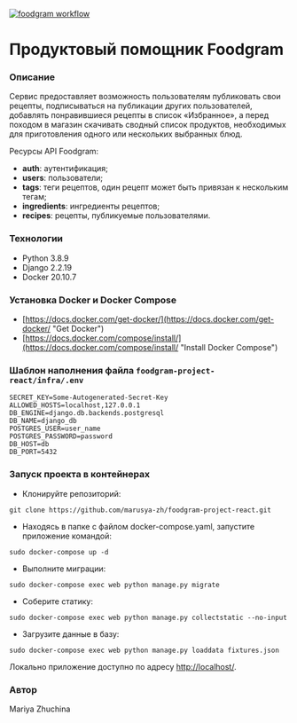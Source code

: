 [![foodgram workflow](https://github.com/marusya-zh/foodgram-project-react/actions/workflows/foodgram_workflow.yml/badge.svg)](https://github.com/marusya-zh/foodgram-project-react/actions/workflows/foodgram_workflow.yml)

# Продуктовый помощник Foodgram

### Описание
Сервис предоставляет возможность пользователям публиковать свои рецепты, подписываться на публикации других пользователей, добавлять понравившиеся рецепты в список «Избранное», а перед походом в магазин скачивать сводный список продуктов, необходимых для приготовления одного или нескольких выбранных блюд.  

Ресурсы API Foodgram:
- **auth**: аутентификация;
- **users**: пользователи;
- **tags**: теги рецептов, один рецепт может быть привязан к нескольким тегам;
- **ingredients**: ингредиенты рецептов;
- **recipes**: рецепты, публикуемые пользователями.

### Технологии
- Python 3.8.9
- Django 2.2.19
- Docker 20.10.7

### Установка Docker и Docker Compose
- [https://docs.docker.com/get-docker/](https://docs.docker.com/get-docker/ "Get Docker")
- [https://docs.docker.com/compose/install/](https://docs.docker.com/compose/install/ "Install Docker Compose")

### Шаблон наполнения файла `foodgram-project-react/infra/.env`
```
SECRET_KEY=Some-Autogenerated-Secret-Key
ALLOWED_HOSTS=localhost,127.0.0.1
DB_ENGINE=django.db.backends.postgresql
DB_NAME=django_db
POSTGRES_USER=user_name
POSTGRES_PASSWORD=password
DB_HOST=db
DB_PORT=5432
```

### Запуск проекта в контейнерах
- Клонируйте репозиторий:
```
git clone https://github.com/marusya-zh/foodgram-project-react.git
```
- Находясь в папке с файлом docker-compose.yaml, запустите приложение командой:
```
sudo docker-compose up -d
```
- Выполните миграции:
```
sudo docker-compose exec web python manage.py migrate
```
- Соберите статику:
```
sudo docker-compose exec web python manage.py collectstatic --no-input
```
- Загрузите данные в базу:
```
sudo docker-compose exec web python manage.py loaddata fixtures.json
```  

Локально приложение доступно по адресу [http://localhost/](http://localhost/).

### Автор
Mariya Zhuchina